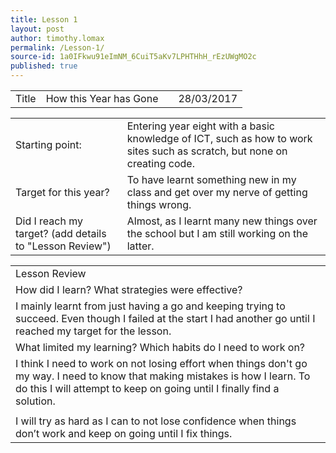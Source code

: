 ```yaml
---
title: Lesson 1
layout: post
author: timothy.lomax
permalink: /Lesson-1/
source-id: 1a0IFkwu91eImNM_6CuiT5aKv7LPHTHhH_rEzUWgMO2c
published: true
---
```

<table>
  <tr>
    <td>Title</td>
    <td>
How this Year has Gone</td>
    <td></td>
    <td>28/03/2017</td>
  </tr>
</table>


<table>
  <tr>
    <td>Starting point:</td>
    <td>Entering year eight with a basic knowledge of ICT, such as how to work sites such as scratch, but none on creating code.</td>
  </tr>
  <tr>
    <td>Target for this year?</td>
    <td>To have learnt something new in my class and get over my nerve of getting things wrong.</td>
  </tr>
  <tr>
    <td>Did I reach my target? 
(add details to "Lesson Review")</td>
    <td>Almost, as I learnt many new things over the school but I am still working on the latter.</td>
  </tr>
</table>


<table>
  <tr>
    <td>Lesson Review</td>
  </tr>
  <tr>
    <td>How did I learn? What strategies were effective? </td>
  </tr>
  <tr>
    <td>I mainly learnt from just having a go and keeping trying to succeed. Even though I failed at the start I had another go until I reached my target for the lesson.
</td>
  </tr>
  <tr>
    <td>What limited my learning? Which habits do I need to work on? </td>
  </tr>
  <tr>
    <td>I think I need to work on not losing effort when things don't go my way.  I need to know that making mistakes is how I learn. To do this I will attempt to keep on going until I finally find a solution.</td>
  </tr>
  <tr>
    <td></td>
  </tr>
  <tr>
    <td>I will try as hard as I can to not lose confidence when things don’t work and keep on going until
I fix things.  </td>
  </tr>
</table>


